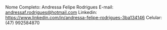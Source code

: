 Nome Completo: Andressa Felipe Rodrigues
E-mail: andressaf.rodrigues@hotmail.com
Linkedin: https://www.linkedin.com/in/andressa-felipe-rodrigues-3ba134146
Celular: (47) 992584870
